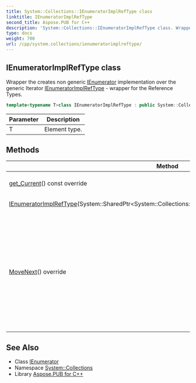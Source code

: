 ```yaml
---
title: System::Collections::IEnumeratorImplRefType class
linktitle: IEnumeratorImplRefType
second_title: Aspose.PUB for C++
description: 'System::Collections::IEnumeratorImplRefType class. Wrapper the creates non generic IEnumerator implementation over the generic Iterator IEnumeratorImplRefType - wrapper for the Reference Types in C++.'
type: docs
weight: 700
url: /cpp/system.collections/ienumeratorimplreftype/
---
```

## IEnumeratorImplRefType class


Wrapper the creates non generic [IEnumerator](../ienumerator/) implementation over the generic Iterator [IEnumeratorImplRefType](./) - wrapper for the Reference Types.

```cpp
template<typename T>class IEnumeratorImplRefType : public System::Collections::IEnumerator
```


| Parameter | Description |
| --- | --- |
| T | Element type. |
## Methods

| Method | Description |
| --- | --- |
| [get_Current](./get_current/)() const override | Gets current element. |
| [IEnumeratorImplRefType](./ienumeratorimplreftype/)(System::SharedPtr\<System::Collections::Generic::IEnumerator\<System::SharedPtr\<T\>\>\>) | wrapper constructor |
| [MoveNext](./movenext/)() override | Moves enumerator to the next element. If no element was referenced before, sets reference to the first element available. If container end was hit, does nothing. |

## See Also

* Class [IEnumerator](../ienumerator/)
* Namespace [System::Collections](../)
* Library [Aspose.PUB for C++](../../)
